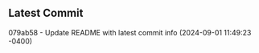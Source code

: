 
## Latest Commit
079ab58 - Update README with latest commit info (2024-09-01 11:49:23 -0400) <Yunxi-Zhou>
